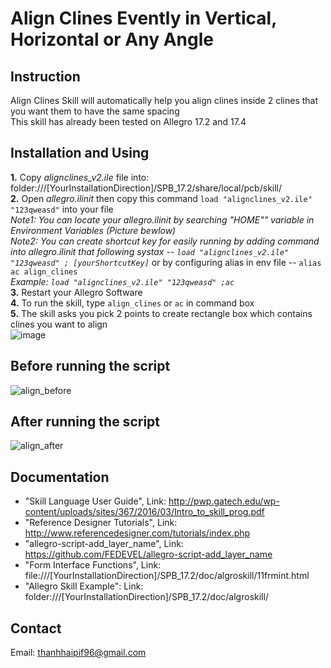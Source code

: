 # Align Clines Evently in Vertical, Horizontal or Any Angle
 
 ## Instruction
  Align Clines Skill will automatically help you align clines inside 2 clines that you want them to have the same spacing\
  This skill has already been tested on Allegro 17.2 and 17.4
  
 ## Installation and Using
   **1.** Copy *alignclines_v2.ile* file into: folder:///[YourInstallationDirection]/SPB_17.2/share/local/pcb/skill/ \
   **2.** Open *allegro.ilinit* then copy this command `load "alignclines_v2.ile" "123qweasd"` into your file \
   *Note1: You can locate your allegro.ilinit by searching "HOME"" variable in Environment Variables (Picture bewlow)* \
   *Note2: You can create shortcut key for easily running by adding command into allegro.ilinit that following systax -- `load "alignclines_v2.ile" "123qweasd" ; [yourShortcutKey]`*  or by configuring alias in env file -- `alias ac	align_clines`\
   *Example: `load "alignclines_v2.ile" "123qweasd" ;ac`* \
   **3.** Restart your Allegro Software \
   **4.** To run the skill, type `align_clines` or  `ac` in command box\
   **5.** The skill asks you pick 2 points to create rectangle box which contains clines you want to align \
   ![image](https://user-images.githubusercontent.com/64115895/159395511-764a7081-957e-4277-89ff-a0c5de4f153b.png)


 ## Before running the script
![align_before](https://user-images.githubusercontent.com/64115895/159329037-60d0e06c-7a42-4362-9108-58e07df2a98c.JPG)

 ## After running the script
![align_after](https://user-images.githubusercontent.com/64115895/159329064-7f70ad2c-a0de-449e-9cb5-899c45de1234.JPG)
 
 ## Documentation
 *  "Skill Language User Guide", Link: http://pwp.gatech.edu/wp-content/uploads/sites/367/2016/03/Intro_to_skill_prog.pdf
 *  "Reference Designer Tutorials", Link: http://www.referencedesigner.com/tutorials/index.php
 *  "allegro-script-add_layer_name", Link: https://github.com/FEDEVEL/allegro-script-add_layer_name
 *  "Form Interface Functions", Link: file:///[YourInstallationDirection]/SPB_17.2/doc/algroskill/11frmint.html
 *  "Allegro Skill Example": Link: folder:///[YourInstallationDirection]/SPB_17.2/doc/algroskill/
 
 ## Contact
 Email: thanhhaipif96@gmail.com

